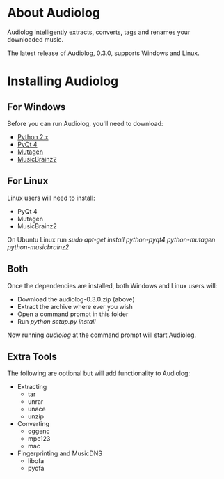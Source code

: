 About Audiolog
===============

Audiolog intelligently extracts, converts, tags and renames your downloaded music.

The latest release of Audiolog, 0.3.0, supports Windows and Linux.


Installing Audiolog
=====================

For Windows
----------------
Before you can run Audiolog, you'll need to download:

* [Python 2.x](http://python.org/download/) 
* [PyQt 4](http://www.riverbankcomputing.co.uk/software/pyqt/download)
* [Mutagen](http://code.google.com/p/mutagen/)
* [MusicBrainz2](http://musicbrainz.org/doc/PythonMusicBrainz2)


For Linux
----------------
Linux users will need to install:

* PyQt 4
* Mutagen
* MusicBrainz2

On Ubuntu Linux run *sudo apt-get install python-pyqt4 python-mutagen python-musicbrainz2*


Both
---------------
Once the dependencies are installed, both Windows and Linux users will:

* Download the audiolog-0.3.0.zip (above)
* Extract the archive where ever you wish
* Open a command prompt in this folder
* Run *python setup.py install*

Now running *audiolog* at the command prompt will start Audiolog.


Extra Tools
--------------
The following are optional but will add functionality to Audiolog:

* Extracting
    * tar
    * unrar
    * unace
    * unzip
* Converting
    * oggenc
    * mpc123
    * mac
* Fingerprinting and MusicDNS
    * libofa
    * pyofa

